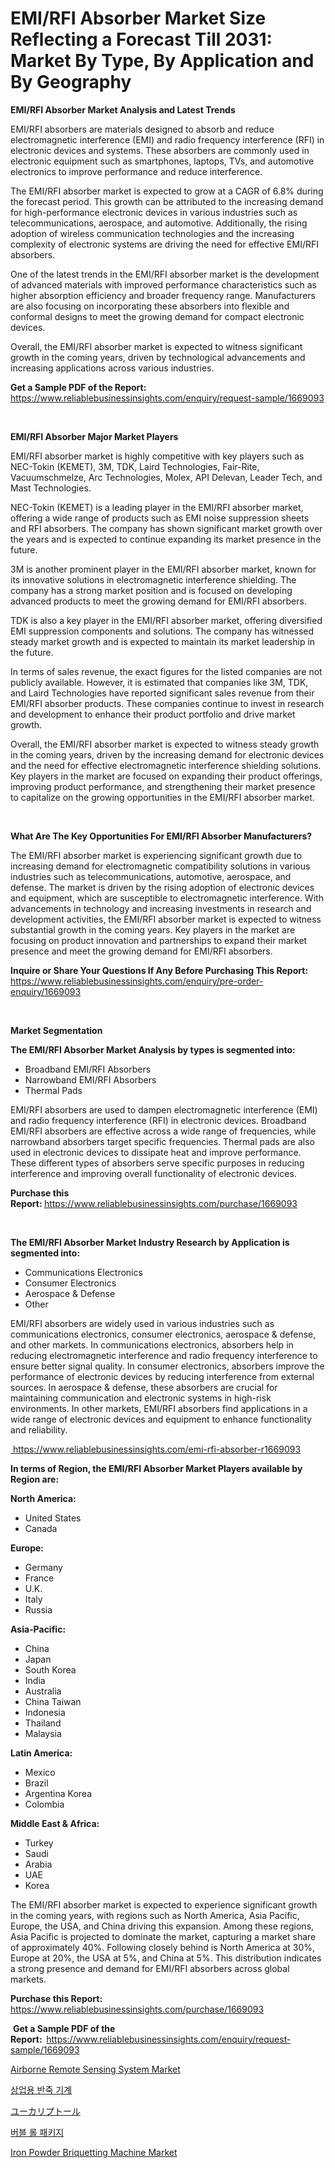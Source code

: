 <p><h1>EMI/RFI Absorber Market Size Reflecting a Forecast Till 2031: Market By Type, By Application and By Geography</h1></p><p><strong>EMI/RFI Absorber Market Analysis and Latest Trends</strong></p>
<p><p>EMI/RFI absorbers are materials designed to absorb and reduce electromagnetic interference (EMI) and radio frequency interference (RFI) in electronic devices and systems. These absorbers are commonly used in electronic equipment such as smartphones, laptops, TVs, and automotive electronics to improve performance and reduce interference.</p><p>The EMI/RFI absorber market is expected to grow at a CAGR of 6.8% during the forecast period. This growth can be attributed to the increasing demand for high-performance electronic devices in various industries such as telecommunications, aerospace, and automotive. Additionally, the rising adoption of wireless communication technologies and the increasing complexity of electronic systems are driving the need for effective EMI/RFI absorbers.</p><p>One of the latest trends in the EMI/RFI absorber market is the development of advanced materials with improved performance characteristics such as higher absorption efficiency and broader frequency range. Manufacturers are also focusing on incorporating these absorbers into flexible and conformal designs to meet the growing demand for compact electronic devices.</p><p>Overall, the EMI/RFI absorber market is expected to witness significant growth in the coming years, driven by technological advancements and increasing applications across various industries.</p></p>
<p><strong>Get a Sample PDF of the Report:&nbsp;</strong> <a href="https://www.reliablebusinessinsights.com/enquiry/request-sample/1669093">https://www.reliablebusinessinsights.com/enquiry/request-sample/1669093</a></p>
<p>&nbsp;</p>
<p><strong>EMI/RFI Absorber Major Market Players</strong></p>
<p><p>EMI/RFI absorber market is highly competitive with key players such as NEC-Tokin (KEMET), 3M, TDK, Laird Technologies, Fair-Rite, Vacuumschmelze, Arc Technologies, Molex, API Delevan, Leader Tech, and Mast Technologies. </p><p>NEC-Tokin (KEMET) is a leading player in the EMI/RFI absorber market, offering a wide range of products such as EMI noise suppression sheets and RFI absorbers. The company has shown significant market growth over the years and is expected to continue expanding its market presence in the future.</p><p>3M is another prominent player in the EMI/RFI absorber market, known for its innovative solutions in electromagnetic interference shielding. The company has a strong market position and is focused on developing advanced products to meet the growing demand for EMI/RFI absorbers.</p><p>TDK is also a key player in the EMI/RFI absorber market, offering diversified EMI suppression components and solutions. The company has witnessed steady market growth and is expected to maintain its market leadership in the future.</p><p>In terms of sales revenue, the exact figures for the listed companies are not publicly available. However, it is estimated that companies like 3M, TDK, and Laird Technologies have reported significant sales revenue from their EMI/RFI absorber products. These companies continue to invest in research and development to enhance their product portfolio and drive market growth.</p><p>Overall, the EMI/RFI absorber market is expected to witness steady growth in the coming years, driven by the increasing demand for electronic devices and the need for effective electromagnetic interference shielding solutions. Key players in the market are focused on expanding their product offerings, improving product performance, and strengthening their market presence to capitalize on the growing opportunities in the EMI/RFI absorber market.</p></p>
<p>&nbsp;</p>
<p><strong>What Are The Key Opportunities For EMI/RFI Absorber Manufacturers?</strong></p>
<p><p>The EMI/RFI absorber market is experiencing significant growth due to increasing demand for electromagnetic compatibility solutions in various industries such as telecommunications, automotive, aerospace, and defense. The market is driven by the rising adoption of electronic devices and equipment, which are susceptible to electromagnetic interference. With advancements in technology and increasing investments in research and development activities, the EMI/RFI absorber market is expected to witness substantial growth in the coming years. Key players in the market are focusing on product innovation and partnerships to expand their market presence and meet the growing demand for EMI/RFI absorbers.</p></p>
<p><strong>Inquire or Share Your Questions If Any Before Purchasing This Report:</strong> <a href="https://www.reliablebusinessinsights.com/enquiry/pre-order-enquiry/1669093">https://www.reliablebusinessinsights.com/enquiry/pre-order-enquiry/1669093</a></p>
<p>&nbsp;</p>
<p><strong>Market Segmentation</strong></p>
<p><strong>The EMI/RFI Absorber Market Analysis by types is segmented into:</strong></p>
<p><ul><li>Broadband EMI/RFI Absorbers</li><li>Narrowband EMI/RFI Absorbers</li><li>Thermal Pads</li></ul></p>
<p><p>EMI/RFI absorbers are used to dampen electromagnetic interference (EMI) and radio frequency interference (RFI) in electronic devices. Broadband EMI/RFI absorbers are effective across a wide range of frequencies, while narrowband absorbers target specific frequencies. Thermal pads are also used in electronic devices to dissipate heat and improve performance. These different types of absorbers serve specific purposes in reducing interference and improving overall functionality of electronic devices.</p></p>
<p><strong>Purchase this Report:&nbsp;</strong><a href="https://www.reliablebusinessinsights.com/purchase/1669093">https://www.reliablebusinessinsights.com/purchase/1669093</a></p>
<p>&nbsp;</p>
<p><strong>The EMI/RFI Absorber Market Industry Research by Application is segmented into:</strong></p>
<p><ul><li>Communications Electronics</li><li>Consumer Electronics</li><li>Aerospace & Defense</li><li>Other</li></ul></p>
<p><p>EMI/RFI absorbers are widely used in various industries such as communications electronics, consumer electronics, aerospace & defense, and other markets. In communications electronics, absorbers help in reducing electromagnetic interference and radio frequency interference to ensure better signal quality. In consumer electronics, absorbers improve the performance of electronic devices by reducing interference from external sources. In aerospace & defense, these absorbers are crucial for maintaining communication and electronic systems in high-risk environments. In other markets, EMI/RFI absorbers find applications in a wide range of electronic devices and equipment to enhance functionality and reliability.</p></p>
<p><a href="https://www.reliablebusinessinsights.com/emi-rfi-absorber-r1669093">&nbsp;https://www.reliablebusinessinsights.com/emi-rfi-absorber-r1669093</a></p>
<p><strong>In terms of Region, the EMI/RFI Absorber Market Players available by Region are:</strong></p>
<p>
    <p> <strong> North America: </strong>
        <ul>
            <li>United States</li>
            <li>Canada</li>
        </ul>
        </p> 
    <p> <strong> Europe: </strong>
        <ul>
            <li>Germany</li>
            <li>France</li>
            <li>U.K.</li>
            <li>Italy</li>
            <li>Russia</li>
        </ul>
        </p> 
    <p> <strong> Asia-Pacific: </strong>
        <ul>
            <li>China</li>
            <li>Japan</li>
            <li>South Korea</li>
            <li>India</li>
            <li>Australia</li>
            <li>China Taiwan</li>
            <li>Indonesia</li>
            <li>Thailand</li>
            <li>Malaysia</li>
        </ul>
        </p> 
    <p> <strong> Latin America: </strong>
        <ul>
            <li>Mexico</li>
            <li>Brazil</li>
            <li>Argentina Korea</li>
            <li>Colombia</li>
        </ul>
        </p> 
    <p> <strong> Middle East & Africa: </strong>
        <ul>
            <li>Turkey</li>
            <li>Saudi</li>
            <li>Arabia</li>
            <li>UAE</li>
            <li>Korea</li>
        </ul>
    </p>
    </p>
<p><p>The EMI/RFI absorber market is expected to experience significant growth in the coming years, with regions such as North America, Asia Pacific, Europe, the USA, and China driving this expansion. Among these regions, Asia Pacific is projected to dominate the market, capturing a market share of approximately 40%. Following closely behind is North America at 30%, Europe at 20%, the USA at 5%, and China at 5%. This distribution indicates a strong presence and demand for EMI/RFI absorbers across global markets.</p></p>
<p><strong>Purchase this Report: </strong><a href="https://www.reliablebusinessinsights.com/purchase/1669093">https://www.reliablebusinessinsights.com/purchase/1669093</a></p>
<p>&nbsp;<strong>Get a Sample PDF of the Report:&nbsp;&nbsp;</strong><a href="https://www.reliablebusinessinsights.com/enquiry/request-sample/1669093">https://www.reliablebusinessinsights.com/enquiry/request-sample/1669093</a></p>
<p><strong></strong></p>
<p><p><a href="https://github.com/LibbySpencer2018/Market-Research-Report-List-1/blob/main/airborne-remote-sensing-system-market.md">Airborne Remote Sensing System Market</a></p><p><a href="https://github.com/Howaoole34545/Market-Research-Report-List-2/blob/main/5810457178695.md">상업용 반죽 기계</a></p><p><a href="https://github.com/mm14022023/Market-Research-Report-List-2/blob/main/4932998165578.md">ユーカリプトール</a></p><p><a href="https://github.com/JackieFauhey9089475/Market-Research-Report-List-2/blob/main/2246133178696.md">버블 롤 패키지</a></p><p><a href="https://github.com/ashman753/Market-Research-Report-List-1/blob/main/iron-powder-briquetting-machine-market.md">Iron Powder Briquetting Machine Market</a></p></p>